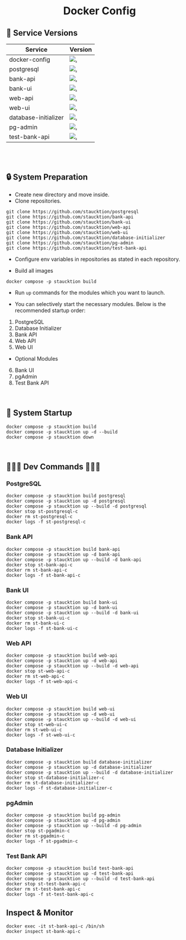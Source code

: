 <h1 id="top" align="center">Docker Config</h1>


<h2 id="service-versions">🧩 Service Versions</h2>

| Service              | Version                                                                                                                                                                   |
|----------------------|---------------------------------------------------------------------------------------------------------------------------------------------------------------------------|
| docker-config        | [![.](https://img.shields.io/badge/1.0.0-233838?style=flat&label=version&labelColor=111727&color=1181A1)](https://github.com/staucktion/docker-config/tree/v1.0.0)        |
| postgresql           | [![.](https://img.shields.io/badge/1.0.0-233838?style=flat&label=version&labelColor=111727&color=1181A1)](https://github.com/staucktion/postgresql/tree/v1.0.0)           |
| bank-api             | [![.](https://img.shields.io/badge/1.0.0-233838?style=flat&label=version&labelColor=111727&color=1181A1)](https://github.com/staucktion/bank-api/tree/v1.0.0)             |
| bank-ui              | [![.](https://img.shields.io/badge/1.0.0-233838?style=flat&label=version&labelColor=111727&color=1181A1)](https://github.com/staucktion/bank-ui/tree/v1.0.0)              |
| web-api              | [![.](https://img.shields.io/badge/1.0.0-233838?style=flat&label=version&labelColor=111727&color=1181A1)](https://github.com/staucktion/web-api/tree/v1.0.0)              |
| web-ui               | [![.](https://img.shields.io/badge/1.0.0-233838?style=flat&label=version&labelColor=111727&color=1181A1)](https://github.com/staucktion/web-ui/tree/v1.0.0)               |
| database-initializer | [![.](https://img.shields.io/badge/1.0.0-233838?style=flat&label=version&labelColor=111727&color=1181A1)](https://github.com/staucktion/database-initializer/tree/v1.0.0) |
| pg-admin             | [![.](https://img.shields.io/badge/1.0.0-233838?style=flat&label=version&labelColor=111727&color=1181A1)](https://github.com/staucktion/pg-admin/tree/v1.0.0)             |
| test-bank-api        | [![.](https://img.shields.io/badge/1.0.0-233838?style=flat&label=version&labelColor=111727&color=1181A1)](https://github.com/staucktion/test-bank-api/tree/v1.0.0)        |

<br/>

<br/>

<h2 id="system-startup">🔒 System Preparation</h2>

- Create new directory and move inside.
- Clone repositories.

```
git clone https://github.com/staucktion/postgresql
git clone https://github.com/staucktion/bank-api
git clone https://github.com/staucktion/bank-ui
git clone https://github.com/staucktion/web-api
git clone https://github.com/staucktion/web-ui
git clone https://github.com/staucktion/database-initializer
git clone https://github.com/staucktion/pg-admin
git clone https://github.com/staucktion/test-bank-api
```

- Configure env variables in repositories as stated in each repository.

- Build all images

```
docker compose -p staucktion build
```

- Run `up` commands for the modules which you want to launch.

- You can selectively start the necessary modules. Below is the recommended startup order:

1. PostgreSQL
2. Database Initializer
3. Bank API
4. Web API
5. Web UI

- Optional Modules

6. Bank UI
7. pgAdmin
8. Test Bank API

<br/>

<h2 id="system-startup">🚀 System Startup</h2>

```
docker compose -p staucktion build
docker compose -p staucktion up -d --build
docker compose -p staucktion down
```

<br/>

## 🚀🚀🚀 Dev Commands 🚀🚀🚀

### PostgreSQL

```
docker compose -p staucktion build postgresql
docker compose -p staucktion up -d postgresql
docker compose -p staucktion up --build -d postgresql
docker stop st-postgresql-c
docker rm st-postgresql-c
docker logs -f st-postgresql-c
```

### Bank API

```
docker compose -p staucktion build bank-api
docker compose -p staucktion up -d bank-api
docker compose -p staucktion up --build -d bank-api
docker stop st-bank-api-c
docker rm st-bank-api-c
docker logs -f st-bank-api-c
```

### Bank UI

```
docker compose -p staucktion build bank-ui
docker compose -p staucktion up -d bank-ui
docker compose -p staucktion up --build -d bank-ui
docker stop st-bank-ui-c
docker rm st-bank-ui-c
docker logs -f st-bank-ui-c
```

### Web API

```
docker compose -p staucktion build web-api
docker compose -p staucktion up -d web-api
docker compose -p staucktion up --build -d web-api
docker stop st-web-api-c
docker rm st-web-api-c
docker logs -f st-web-api-c
```

### Web UI

```
docker compose -p staucktion build web-ui
docker compose -p staucktion up -d web-ui
docker compose -p staucktion up --build -d web-ui
docker stop st-web-ui-c
docker rm st-web-ui-c
docker logs -f st-web-ui-c
```

### Database Initializer

```
docker compose -p staucktion build database-initializer
docker compose -p staucktion up -d database-initializer
docker compose -p staucktion up --build -d database-initializer
docker stop st-database-initializer-c
docker rm st-database-initializer-c
docker logs -f st-database-initializer-c
```

### pgAdmin

```
docker compose -p staucktion build pg-admin
docker compose -p staucktion up -d pg-admin
docker compose -p staucktion up --build -d pg-admin
docker stop st-pgadmin-c
docker rm st-pgadmin-c
docker logs -f st-pgadmin-c
```

### Test Bank API

```
docker compose -p staucktion build test-bank-api
docker compose -p staucktion up -d test-bank-api
docker compose -p staucktion up --build -d test-bank-api
docker stop st-test-bank-api-c
docker rm st-test-bank-api-c
docker logs -f st-test-bank-api-c
```

## Inspect & Monitor

```
docker exec -it st-bank-api-c /bin/sh
docker inspect st-bank-api-c
```

<br/>
